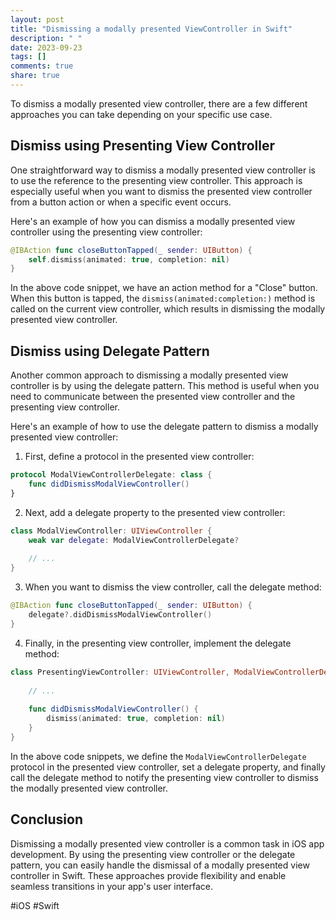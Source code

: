 ```yaml
---
layout: post
title: "Dismissing a modally presented ViewController in Swift"
description: " "
date: 2023-09-23
tags: []
comments: true
share: true
---
```


To dismiss a modally presented view controller, there are a few different approaches you can take depending on your specific use case.

## Dismiss using Presenting View Controller

One straightforward way to dismiss a modally presented view controller is to use the reference to the presenting view controller. This approach is especially useful when you want to dismiss the presented view controller from a button action or when a specific event occurs.

Here's an example of how you can dismiss a modally presented view controller using the presenting view controller:

```swift
@IBAction func closeButtonTapped(_ sender: UIButton) {
    self.dismiss(animated: true, completion: nil)
}
```

In the above code snippet, we have an action method for a "Close" button. When this button is tapped, the `dismiss(animated:completion:)` method is called on the current view controller, which results in dismissing the modally presented view controller.

## Dismiss using Delegate Pattern

Another common approach to dismissing a modally presented view controller is by using the delegate pattern. This method is useful when you need to communicate between the presented view controller and the presenting view controller.

Here's an example of how to use the delegate pattern to dismiss a modally presented view controller:

1. First, define a protocol in the presented view controller:

```swift
protocol ModalViewControllerDelegate: class {
    func didDismissModalViewController()
}
```

2. Next, add a delegate property to the presented view controller:

```swift
class ModalViewController: UIViewController {
    weak var delegate: ModalViewControllerDelegate?
    
    // ...
}
```

3. When you want to dismiss the view controller, call the delegate method:

```swift
@IBAction func closeButtonTapped(_ sender: UIButton) {
    delegate?.didDismissModalViewController()
}
```

4. Finally, in the presenting view controller, implement the delegate method:

```swift
class PresentingViewController: UIViewController, ModalViewControllerDelegate {
    
    // ...
    
    func didDismissModalViewController() {
        dismiss(animated: true, completion: nil)
    }
}
```

In the above code snippets, we define the `ModalViewControllerDelegate` protocol in the presented view controller, set a delegate property, and finally call the delegate method to notify the presenting view controller to dismiss the modally presented view controller.

## Conclusion

Dismissing a modally presented view controller is a common task in iOS app development. By using the presenting view controller or the delegate pattern, you can easily handle the dismissal of a modally presented view controller in Swift. These approaches provide flexibility and enable seamless transitions in your app's user interface.

#iOS #Swift